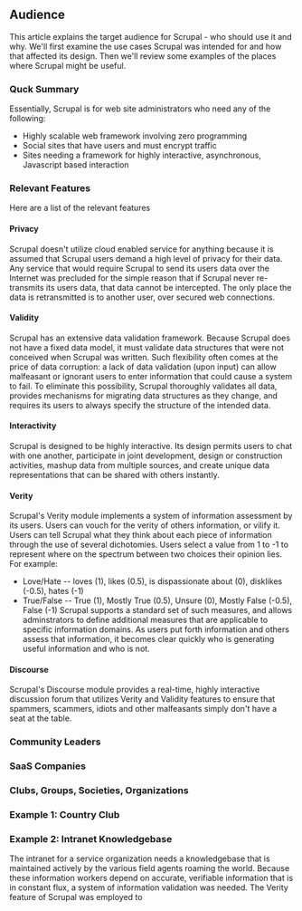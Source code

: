 <!--~~~~~~~~~~~~~~~~~~~~~~~~~~~~~~~~~~~~~~~~~~~~~~~~~~~~~~~~~~~~~~~~~~~~~~~~~~~~~~~~~~~~~~~~~~~~~~~~~~~~~~~~~~~~~~~~~~~
  ~ Copyright © 2014 Reactific Software LLC                                                                           ~
  ~                                                                                                                   ~
  ~ This file is part of Scrupal, an Opinionated Web Application Framework.                                           ~
  ~                                                                                                                   ~
  ~ Scrupal is free software: you can redistribute it and/or modify it under the terms                                ~
  ~ of the GNU General Public License as published by the Free Software Foundation,                                   ~
  ~ either version 3 of the License, or (at your option) any later version.                                           ~
  ~                                                                                                                   ~
  ~ Scrupal is distributed in the hope that it will be useful, but WITHOUT ANY WARRANTY;                              ~
  ~ without even the implied warranty of MERCHANTABILITY or FITNESS FOR A PARTICULAR PURPOSE.                         ~
  ~ See the GNU General Public License for more details.                                                              ~
  ~                                                                                                                   ~
  ~ You should have received a copy of the GNU General Public License along with Scrupal.                             ~
  ~ If not, see either: http://www.gnu.org/licenses or http://opensource.org/licenses/GPL-3.0.                        ~
  ~~~~~~~~~~~~~~~~~~~~~~~~~~~~~~~~~~~~~~~~~~~~~~~~~~~~~~~~~~~~~~~~~~~~~~~~~~~~~~~~~~~~~~~~~~~~~~~~~~~~~~~~~~~~~~~~~~~-->

## Audience
This article explains the target audience for Scrupal - who should use it and why. We'll first examine the use cases
Scrupal was intended for and how that affected its design. Then we'll review some examples of the places where Scrupal
might be useful.

### Quck Summary
Essentially, Scrupal is for web site administrators who need any of the following:
- Highly scalable web framework involving zero programming
- Social sites that have users and must encrypt traffic
- Sites needing a framework for highly interactive, asynchronous, Javascript based interaction


### Relevant Features
Here are a list of the relevant features

#### Privacy
Scrupal doesn't utilize cloud enabled service for anything because it is assumed that Scrupal users demand a high level
of privacy for their data. Any service that would require Scrupal to send its users data over the Internet was
precluded for the simple reason that if Scrupal never re-transmits its users data, that data cannot be intercepted.
The only place the data is retransmitted is to another user, over secured web connections.

#### Validity
Scrupal has an extensive data validation framework. Because Scrupal does not have a fixed data model, it must validate
data structures that were not conceived when Scrupal was written. Such flexibility often comes at the price of data
corruption: a lack of data validation (upon input) can allow malfeasant or ignorant users to enter information that
could cause a system to fail. To eliminate this possibility, Scrupal thoroughly validates all data,
provides mechanisms for migrating data structures as they change, and requires its users to always specify the
structure of the intended data.

#### Interactivity
Scrupal is designed to be highly interactive. Its design permits users to chat with one another, participate in joint
development, design or construction activities, mashup data from multiple sources, and create unique data
representations that can be shared with others instantly.

#### Verity
Scrupal's Verity module implements a system of information assessment by its users. Users can vouch for the verity of
others information, or vilify it. Users can tell Scrupal what they think about each piece of information through the
use of several dichotomies. Users select a value from 1 to -1 to represent where on the spectrum between two choices
their opinion lies. For example:
* Love/Hate
-- loves (1), likes (0.5), is dispassionate about (0), disklikes (-0.5), hates (-1)
* True/False
-- True (1), Mostly True (0.5), Unsure (0), Mostly False (-0.5), False (-1)
Scrupal supports a standard set of such measures, and allows adminstrators to define additional measures that are
applicable to specific information domains. As users put forth information and others assess that information,
it becomes clear quickly who is generating useful information and who is not.

#### Discourse
Scrupal's Discourse module provides a real-time, highly interactive discussion forum that utilizes Verity and Validity
features to ensure that spammers, scammers, idiots and other malfeasants simply don't have a seat at the table.

### Community Leaders

### SaaS Companies

### Clubs, Groups, Societies, Organizations

### Example 1: Country Club

### Example 2: Intranet Knowledgebase
The intranet for a service organization needs a knowledgebase that is maintained actively by the various field agents
roaming the world. Because these information workers depend on accurate, verifiable information that is in constant
flux, a system of information validation was needed. The Verity feature of Scrupal was employed to
